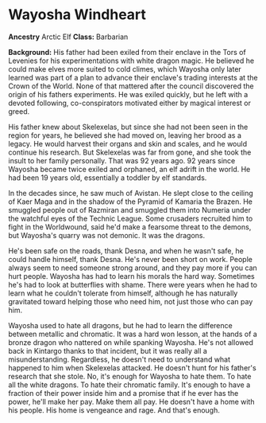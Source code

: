 # Wayosha Windheart

**Ancestry** Arctic Elf
**Class:** Barbarian

**Background:** His father had been exiled from their enclave in the Tors of Levenies for his experimentations with white dragon magic. He believed he could make elves more suited to cold climes, which Wayosha only later learned was part of a plan to advance their enclave's trading interests at the Crown of the World. None of that mattered after the council discovered the origin of his fathers experiments. He was exiled quickly, but he left with a devoted following, co-conspirators motivated either by magical interest or greed. 

His father knew about Skelexelas, but since she had not been seen in the region for years, he believed she had moved on, leaving her brood as a legacy. He would harvest their organs and skin and scales, and he would continue his research. But Skelexelas was far from gone, and she took the insult to her family personally. That was 92 years ago. 92 years since Wayosha became twice exiled and orphaned, an elf adrift in the world. He had been 19 years old, essentially a toddler by elf standards. 

In the decades since, he saw much of Avistan. He slept close to the ceiling of Kaer Maga and in the shadow of the Pyramid of Kamaria the Brazen. He smuggled people out of Razmiran and smuggled them into Numeria under the watchful eyes of the Technic League. Some crusaders recruited him to fight in the Worldwound, said he'd make a fearsome threat to the demons, but Wayosha's quarry was not demonic. It was the dragons. 

He's been safe on the roads, thank Desna, and when he wasn't safe, he could handle himself, thank Desna. He's never been short on work. People always seem to need someone strong around, and they pay more if you can hurt people. Wayosha has had to learn his morals the hard way. Sometimes he's had to look at butterflies with shame. There were years when he had to learn what he couldn't tolerate from himself, although he has naturally gravitated toward helping those who need him, not just those who can pay him. 

Wayosha used to hate all dragons, but he had to learn the difference between metallic and chromatic. It was a hard won lesson, at the hands of a bronze dragon who nattered on while spanking Wayosha. He's not allowed back in Kintargo thanks to that incident, but it was really all a misunderstanding. Regardless, he doesn't need to understand what happened to him when Skelexelas attacked. He doesn't hunt for his father's research that she stole. No, it's enough for Wayosha to hate them. To hate all the white dragons. To hate their chromatic family. It's enough to have a fraction of their power inside him and a promise that if he ever has the power, he'll make her pay. Make them all pay. He doesn't have a home with his people. His home is vengeance and rage. And that's enough. 